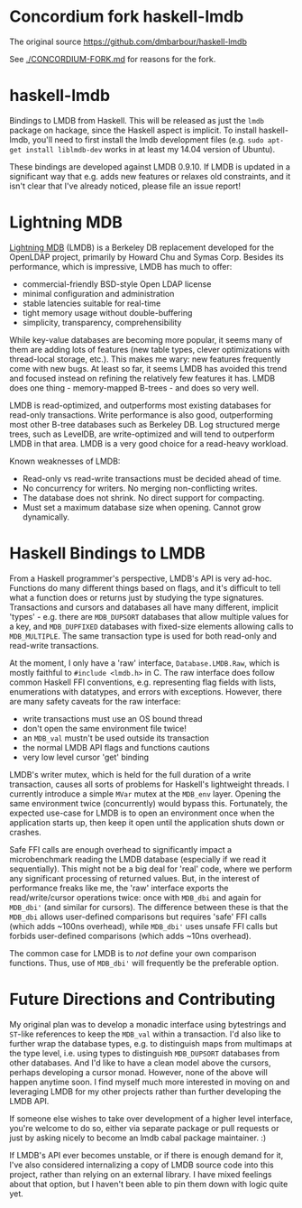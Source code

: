 
# Concordium fork haskell-lmdb

The original source https://github.com/dmbarbour/haskell-lmdb

See [./CONCORDIUM-FORK.md](./CONCORDIUM-FORK.md) for reasons for the fork.

# haskell-lmdb

Bindings to LMDB from Haskell. This will be released as just the `lmdb` package on hackage, since the Haskell aspect is implicit. To install haskell-lmdb, you'll need to first install the lmdb development files (e.g. `sudo apt-get install liblmdb-dev` works in at least my 14.04 version of Ubuntu).

These bindings are developed against LMDB 0.9.10. If LMDB is updated in a significant way that e.g. adds new features or relaxes old constraints, and it isn't clear that I've already noticed, please file an issue report!

# Lightning MDB

[Lightning MDB](http://symas.com/mdb/) (LMDB) is a Berkeley DB replacement developed for the OpenLDAP project, primarily by Howard Chu and Symas Corp. Besides its performance, which is impressive, LMDB has much to offer:

* commercial-friendly BSD-style Open LDAP license
* minimal configuration and administration
* stable latencies suitable for real-time
* tight memory usage without double-buffering
* simplicity, transparency, comprehensibility

While key-value databases are becoming more popular, it seems many of them are adding lots of features (new table types, clever optimizations with thread-local storage, etc.). This makes me wary: new features frequently come with new bugs. At least so far, it seems LMDB has avoided this trend and focused instead on refining the relatively few features it has. LMDB does one thing - memory-mapped B-trees - and does so very well.

LMDB is read-optimized, and outperforms most existing databases for read-only transactions. Write performance is also good, outperforming most other B-tree databases such as Berkeley DB. Log structured merge trees, such as LevelDB, are write-optimized and will tend to outperform LMDB in that area. LMDB is a very good choice for a read-heavy workload.

Known weaknesses of LMDB:

* Read-only vs read-write transactions must be decided ahead of time.
* No concurrency for writers. No merging non-conflicting writes.
* The database does not shrink. No direct support for compacting.
* Must set a maximum database size when opening. Cannot grow dynamically.

# Haskell Bindings to LMDB

From a Haskell programmer's perspective, LMDB's API is very ad-hoc. Functions do many different things based on flags, and it's difficult to tell what a function does or returns just by studying the type signatures. Transactions and cursors and databases all have many different, implicit 'types' - e.g. there are `MDB_DUPSORT` databases that allow multiple values for a key, and `MDB_DUPFIXED` databases with fixed-size elements allowing calls to `MDB_MULTIPLE`. The same transaction type is used for both read-only and read-write transactions.

At the moment, I only have a 'raw' interface, `Database.LMDB.Raw`, which is mostly faithful to `#include <lmdb.h>` in C. The raw interface does follow common Haskell FFI conventions, e.g. representing flag fields with lists, enumerations with datatypes, and errors with exceptions. However, there are many safety caveats for the raw interface:

* write transactions must use an OS bound thread
* don't open the same environment file twice!
* an `MDB_val` mustn't be used outside its transaction
* the normal LMDB API flags and functions cautions
* very low level cursor 'get' binding

LMDB's writer mutex, which is held for the full duration of a write transaction, causes all sorts of problems for Haskell's lightweight threads. I currently introduce a simple `MVar` mutex at the `MDB_env` layer. Opening the same environment twice (concurrently) would bypass this. Fortunately, the expected use-case for LMDB is to open an environment once when the application starts up, then keep it open until the application shuts down or crashes.

Safe FFI calls are enough overhead to significantly impact a microbenchmark reading the LMDB database (especially if we read it sequentially). This might not be a big deal for 'real' code, where we perform any significant processing of returned values. But, in the interest of performance freaks like me, the 'raw' interface exports the read/write/cursor operations twice: once with `MDB_dbi` and again for `MDB_dbi'` (and similar for cursors). The difference between these is that the `MDB_dbi` allows user-defined comparisons but requires 'safe' FFI calls (which adds ~100ns overhead), while `MDB_dbi'` uses unsafe FFI calls but forbids user-defined comparisons (which adds ~10ns overhead).

The common case for LMDB is to *not* define your own comparison functions. Thus, use of `MDB_dbi'` will frequently be the preferable option.

# Future Directions and Contributing

My original plan was to develop a monadic interface using bytestrings and `ST`-like references to keep the `MDB_val` within a transaction. I'd also like to further wrap the database types, e.g. to distinguish maps from multimaps at the type level, i.e. using types to distinguish `MDB_DUPSORT` databases from other databases. And I'd like to have a clean model above the cursors, perhaps developing a cursor monad. However, none of the above will happen anytime soon. I find myself much more interested in moving on and leveraging LMDB for my other projects rather than further developing the LMDB API.

If someone else wishes to take over development of a higher level interface, you're welcome to do so, either via separate package or pull requests or just by asking nicely to become an lmdb cabal package maintainer. :)

If LMDB's API ever becomes unstable, or if there is enough demand for it, I've also considered internalizing a copy of LMDB source code into this project, rather than relying on an external library. I have mixed feelings about that option, but I haven't been able to pin them down with logic quite yet.

